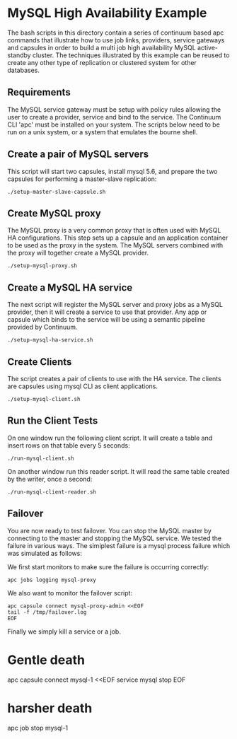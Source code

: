 # MySQL High Availability Example

The bash scripts in this directory contain a series of continuum based apc commands that illustrate how to use job links, providers, service gateways and capsules in order to build a multi job high availability MySQL active-standby cluster.  The techniques illustrated by this example can be reused to create any other type of replication or clustered system for other databases.

## Requirements

The MySQL service gateway must be setup with policy rules allowing the user to create a provider, service and bind to the service.
The Continuum CLI 'apc' must be installed on your system.
The scripts below need to be run on a unix system, or a system that emulates the bourne shell.

## Create a pair of MySQL servers

This script will start two capsules, install mysql 5.6, and prepare the two capsules for performing a master-slave replication:

```
./setup-master-slave-capsule.sh
```

## Create MySQL proxy

The MySQL proxy is a very common proxy that is often used with MySQL HA configurations.  This step sets up a capsule and an application container to be used as the proxy in the system.  The MySQL servers combined with the proxy will together create a MySQL provider.

```
./setup-mysql-proxy.sh
```

## Create a MySQL HA service

The next script will register the MySQL server and proxy jobs as a MySQL provider, then it will create a service to use that provider.  Any app or capsule which binds to the service will be using a semantic pipeline provided by Continuum.

```
./setup-mysql-ha-service.sh
```

## Create Clients

The script creates a pair of clients to use with the HA service.  The clients are capsules using mysql CLI as client applications.

```
./setup-mysql-client.sh
```

## Run the Client Tests

On one window run the following client script.  It will create a table and insert rows on that table every 5 seconds:

```
./run-mysql-client.sh
```

On another window run this reader script.  It will read the same table created by the writer, once a second:

```
./run-mysql-client-reader.sh
```

## Failover

You are now ready to test failover.  You can stop the MySQL master by connecting to the master and stopping the MySQL service.  We tested the failure in various ways.  The simiplest failure is a mysql process failure which was simulated as follows:

We first start monitors to make sure the failure is occurring correctly:

```
apc jobs logging mysql-proxy
```

We also want to monitor the failover script:

```
apc capsule connect mysql-proxy-admin <<EOF
tail -f /tmp/failover.log
EOF
```

Finally we simply kill a service or a job.

# Gentle death
apc capsule connect mysql-1 <<EOF
service mysql stop
EOF

# harsher death
apc job stop mysql-1
